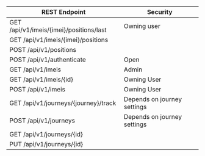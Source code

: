 | REST Endpoint                                      | Security                    |
|---------------------------------------------------|-----------------------------|
| GET /api/v1/imeis/{imei}/positions/last          | Owning user                 |
| GET /api/v1/imeis/{imei}/positions               |                             |
| POST /api/v1/positions                           |                             |
| POST /api/v1/authenticate                        | Open                        |
| GET /api/v1/imeis                                | Admin                       |
| GET /api/v1/imeis/{id}                           | Owning User                 |
| POST /api/v1/imeis                               | Owning User                 |
| GET /api/v1/journeys/{journey}/track             | Depends on journey settings |
| POST /api/v1/journeys                            | Depends on journey settings |
| GET /api/v1/journeys/{id}                        |                             |
| PUT /api/v1/journeys/{id}                        |                             |